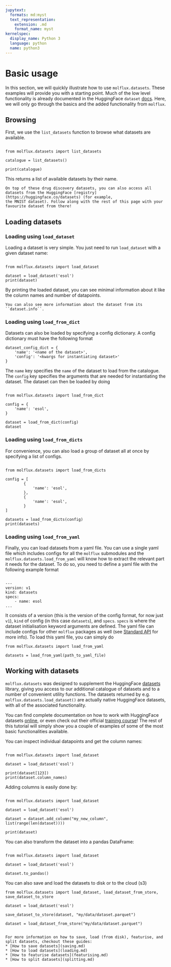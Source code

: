 ```yaml
---
jupytext:
  formats: md:myst
  text_representation:
    extension: .md
    format_name: myst
kernelspec:
  display_name: Python 3
  language: python
  name: python3
---
```


# Basic usage

In this section, we will quickly illustrate how to use ``molflux.datasets``. These examples will provide you with a starting
point. Much of the low level functionality is already documented in the HuggingFace ``dataset`` [docs](https://huggingface.co/docs/datasets/index).
Here, we will only go through the basics and the added functionality from ``molflux``.


## Browsing

First, we use the ``list_datasets`` function to browse what datasets are available.

```{code-cell} ipython3

from molflux.datasets import list_datasets

catalogue = list_datasets()

print(catalogue)
```

This returns a list of available datasets by their name.

```{tip}
On top of these drug discovery datasets, you can also access all datasets from the HuggingFace [registry](https://huggingface.co/datasets) (for example,
the MNIST dataset). Follow along with the rest of this page with your favourite dataset from there!
```

## Loading datasets

### Loading using ``load_dataset``

Loading a dataset is very simple. You just need to run `load_dataset` with a given dataset name:

```{code-cell} ipython3

from molflux.datasets import load_dataset

dataset = load_dataset('esol')
print(dataset)
```

By printing the loaded dataset, you can see minimal information about it like the column names and number of datapoints.

```{tip}
You can also see more information about the dataset from its ``dataset.info``.
```

### Loading using ``load_from_dict``

Datasets can also be loaded by specifying a config dictionary. A config dictionary must have the following format
```{code-block} python
dataset_config_dict = {
    'name': '<name of the dataset>',
    'config': '<kwargs for instantiating dataset>'
}
```

The ``name`` key specifies the ``name``  of the dataset to load from the catalogue. The ``config`` key
specifies the arguments that are needed for instantiating the dataset. The dataset can then be loaded by doing

```{code-cell} ipython3

from molflux.datasets import load_from_dict

config = {
    'name': 'esol',
}

dataset = load_from_dict(config)
dataset
```

### Loading using ``load_from_dicts``

For convenience, you can also load a group of dataset all at once by specifying a list of configs.

```{code-cell} ipython3

from molflux.datasets import load_from_dicts

config = [
        {
            'name': 'esol',
        },
        {
            'name': 'esol',
        }
]

datasets = load_from_dicts(config)
print(datasets)
```

### Loading using ``load_from_yaml``

Finally, you can load datasets from a yaml file. You can use a single yaml file which includes configs for all the ``molflux``
submodules and the ``molflux.datasets.load_from_yaml`` will know how to extract the relevant part it needs for the dataset.
To do so, you need to define a yaml file with the following example format

```{code-block} yaml

---
version: v1
kind: datasets
specs:
    - name: esol
...

```
It consists of a version (this is the version of the config format, for now just ``v1``), ``kind`` of config (in this case
``datasets``), and ``specs``. ``specs`` is where the dataset initialisation keyword arguments are defined. The yaml file can include
configs for other ``molflux`` packages as well (see [Standard API](../standard_api/intro.md#load-from-yaml) for more info).
To load this yaml file, you can simply do


```{code-block} ipython3
from molflux.datasets import load_from_yaml

datasets = load_from_yaml(path_to_yaml_file)
```


## Working with datasets

``molflux.datasets`` was designed to supplement the HuggingFace [datasets](https://huggingface.co/docs/datasets/index) library,
giving you access to our additional catalogue of datasets and to a number of convenient utility functions. The datasets
returned by e.g. `molflux.datasets.load_dataset()` are actually native HuggingFace datasets, with all of the associated
functionality.

You can find complete documentation on how to work with HuggingFace datasets [online](https://huggingface.co/docs/datasets/index), or
even check out their official [training course](https://huggingface.co/course/chapter5/1?fw=pt)! The rest of this
tutorial will simply show you a couple of examples of some of the most basic functionalities available.

You can inspect individual datapoints and get the column names:

```{code-cell} ipython3

from molflux.datasets import load_dataset

dataset = load_dataset('esol')

print(dataset[123])
print(dataset.column_names)
```

Adding columns is easily done by:

```{code-cell} ipython3

from molflux.datasets import load_dataset

dataset = load_dataset('esol')

dataset = dataset.add_column("my_new_column", list(range(len(dataset))))

print(dataset)
```

You can also transform the dataset into a pandas DataFrame:

```{code-cell} ipython3

from molflux.datasets import load_dataset

dataset = load_dataset('esol')

dataset.to_pandas()
```

You can also save and load the datasets to disk or to the cloud (s3)

```{code-block} python
from molflux.datasets import load_dataset, load_dataset_from_store, save_dataset_to_store

dataset = load_dataset('esol')

save_dataset_to_store(dataset, "my/data/dataset.parquet")

dataset = load_dataset_from_store("my/data/dataset.parquet")
```

```{seealso}

For more information on how to save, load (from disk), featurise, and split datasets, checkout these guides:
* [How to save datasets](saving.md)
* [How to load datasets](loading.md)
* [How to featurise datasets](featurising.md)
* [How to split datasets](splitting.md)
```
